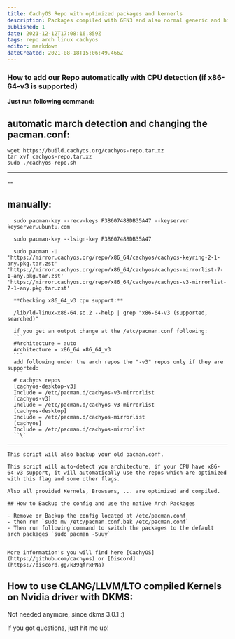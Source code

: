 ```yaml
---
title: CachyOS Repo with optimized packages and kernerls
description: Packages compiled with GEN3 and also normal generic and higher compile Flags
published: 1
date: 2021-12-12T17:08:16.859Z
tags: repo arch linux cachyos
editor: markdown
dateCreated: 2021-08-18T15:06:49.466Z
---
```


### How to add our Repo automatically with CPU detection (if x86-64-v3 is supported)

**Just run following command:**

## **automatic march detection and changing the pacman.conf:**

    wget https://build.cachyos.org/cachyos-repo.tar.xz
    tar xvf cachyos-repo.tar.xz
    sudo ./cachyos-repo.sh

* * *

\--

## **manually**:


      sudo pacman-key --recv-keys F3B607488DB35A47 --keyserver keyserver.ubuntu.com

      sudo pacman-key --lsign-key F3B607488DB35A47

      sudo pacman -U 'https://mirror.cachyos.org/repo/x86_64/cachyos/cachyos-keyring-2-1-any.pkg.tar.zst' 'https://mirror.cachyos.org/repo/x86_64/cachyos/cachyos-mirrorlist-7-1-any.pkg.tar.zst' 'https://mirror.cachyos.org/repo/x86_64/cachyos/cachyos-v3-mirrorlist-7-1-any.pkg.tar.zst'

      **Checking x86_64_v3 cpu support:**

      /lib/ld-linux-x86-64.so.2 --help | grep "x86-64-v3 (supported, searched)"

      if you get an output change at the /etc/pacman.conf following:
      ```
      #Architecture = auto
      Architecture = x86_64 x86_64_v3
      ```
      add following under the arch repos the "-v3" repos only if they are supported:
      ```
      # cachyos repos
      [cachyos-desktop-v3]
      Include = /etc/pacman.d/cachyos-v3-mirrorlist
      [cachyos-v3]
      Include = /etc/pacman.d/cachyos-v3-mirrorlist
      [cachyos-desktop]
      Include = /etc/pacman.d/cachyos-mirrorlist
      [cachyos]
      Include = /etc/pacman.d/cachyos-mirrorlist
      ``\`

* * *

    This script will also backup your old pacman.conf.

    This script will auto-detect you architecture, if your CPU have x86-64-v3 support, it will automatically use the repos which are optimized with this flag and some other flags.

    Also all provided Kernels, Browsers, ... are optimized and compiled.

    ## How to Backup the config and use the native Arch Packages

    - Remove or Backup the config located at /etc/pacman.conf
    - then run `sudo mv /etc/pacman.conf.bak /etc/pacman.conf`
    - Then run following command to switch the packages to the default arch packages `sudo pacman -Suuy`


    More information's you will find here [CachyOS](https://github.com/cachyos) or [Discord](https://discord.gg/k39qfrxPNa)

## How to use CLANG/LLVM/LTO compiled Kernels on Nvidia driver with DKMS:

Not needed anymore, since dkms 3.0.1 :)

If you got questions, just hit me up!

